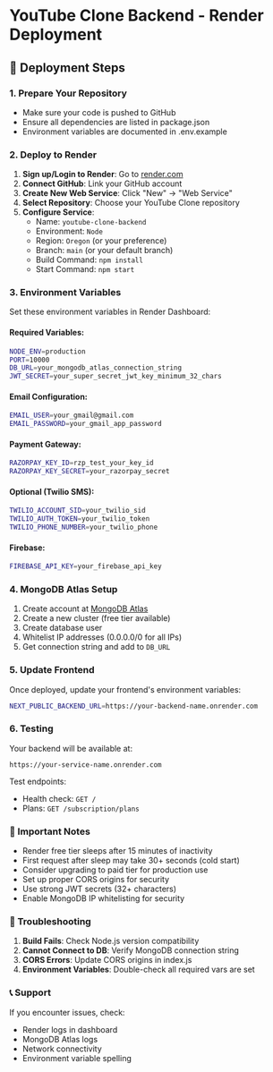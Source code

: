 # YouTube Clone Backend - Render Deployment

## 🚀 Deployment Steps

### 1. Prepare Your Repository
- Make sure your code is pushed to GitHub
- Ensure all dependencies are listed in package.json
- Environment variables are documented in .env.example

### 2. Deploy to Render

1. **Sign up/Login to Render**: Go to [render.com](https://render.com)
2. **Connect GitHub**: Link your GitHub account
3. **Create New Web Service**: Click "New" → "Web Service"
4. **Select Repository**: Choose your YouTube Clone repository
5. **Configure Service**:
   - Name: `youtube-clone-backend`
   - Environment: `Node`
   - Region: `Oregon` (or your preference)
   - Branch: `main` (or your default branch)
   - Build Command: `npm install`
   - Start Command: `npm start`

### 3. Environment Variables

Set these environment variables in Render Dashboard:

#### Required Variables:
```bash
NODE_ENV=production
PORT=10000
DB_URL=your_mongodb_atlas_connection_string
JWT_SECRET=your_super_secret_jwt_key_minimum_32_chars
```

#### Email Configuration:
```bash
EMAIL_USER=your_gmail@gmail.com
EMAIL_PASSWORD=your_gmail_app_password
```

#### Payment Gateway:
```bash
RAZORPAY_KEY_ID=rzp_test_your_key_id
RAZORPAY_KEY_SECRET=your_razorpay_secret
```

#### Optional (Twilio SMS):
```bash
TWILIO_ACCOUNT_SID=your_twilio_sid
TWILIO_AUTH_TOKEN=your_twilio_token
TWILIO_PHONE_NUMBER=your_twilio_phone
```

#### Firebase:
```bash
FIREBASE_API_KEY=your_firebase_api_key
```

### 4. MongoDB Atlas Setup

1. Create account at [MongoDB Atlas](https://cloud.mongodb.com/)
2. Create a new cluster (free tier available)
3. Create database user
4. Whitelist IP addresses (0.0.0.0/0 for all IPs)
5. Get connection string and add to `DB_URL`

### 5. Update Frontend

Once deployed, update your frontend's environment variables:
```bash
NEXT_PUBLIC_BACKEND_URL=https://your-backend-name.onrender.com
```

### 6. Testing

Your backend will be available at:
```
https://your-service-name.onrender.com
```

Test endpoints:
- Health check: `GET /`
- Plans: `GET /subscription/plans`

### 📝 Important Notes

- Render free tier sleeps after 15 minutes of inactivity
- First request after sleep may take 30+ seconds (cold start)
- Consider upgrading to paid tier for production use
- Set up proper CORS origins for security
- Use strong JWT secrets (32+ characters)
- Enable MongoDB IP whitelisting for security

### 🔧 Troubleshooting

1. **Build Fails**: Check Node.js version compatibility
2. **Cannot Connect to DB**: Verify MongoDB connection string
3. **CORS Errors**: Update CORS origins in index.js
4. **Environment Variables**: Double-check all required vars are set

### 📞 Support

If you encounter issues, check:
- Render logs in dashboard
- MongoDB Atlas logs
- Network connectivity
- Environment variable spelling
